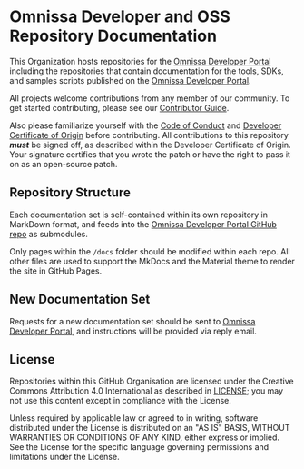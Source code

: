 # Omnissa Developer and OSS Repository Documentation

This Organization hosts repositories for the [Omnissa Developer Portal](https://developer.omnissa.com) including the repositories that contain documentation for the tools, SDKs, and samples scripts published on the [Omnissa Developer Portal](https://developer.omnissa.com).

All projects welcome contributions from any member of our community. To get started contributing, please see our [Contributor Guide](https://github.com/euc-dev/.github/blob/main/CONTRIBUTING.md).

Also please familiarize yourself with the [Code of Conduct](https://github.com/euc-dev/.github/blob/main/CODE_OF_CONDUCT.md) and [Developer Certificate of Origin](https://github.com/euc-dev/.github/blob/main/Developer%20Certificate%20of%20Origin.md) before contributing. All contributions to this repository ***must*** be signed off, as described within the Developer Certificate of Origin. Your signature certifies that you wrote the patch or have the right to pass it on as an open-source patch.

## Repository Structure

Each documentation set is self-contained within its own repository in MarkDown format, and feeds into the [Omnissa Developer Portal GitHub repo](https://github.com/euc-dev/euc-dev.github.io) as submodules. 

Only pages within the `/docs` folder should be modified within each repo. All other files are used to support the MkDocs and the Material theme to render the site in GitHub Pages.

## New Documentation Set

Requests for a new documentation set should be sent to [Omnissa Developer Portal](mailto:developer-portal@omnissa.com?subject=New%20Documentation%20Request), and instructions will be provided via reply email.

## License

Repositories within this GitHub Organisation are licensed under the Creative Commons Attribution 4.0 International as described in [LICENSE](./LICENSE); you may not use this content except in compliance with the License.

Unless required by applicable law or agreed to in writing, software distributed under the License is distributed on an "AS IS" BASIS, WITHOUT WARRANTIES OR CONDITIONS OF ANY KIND, either express or implied. See the License for the specific language governing permissions and limitations under the License.

